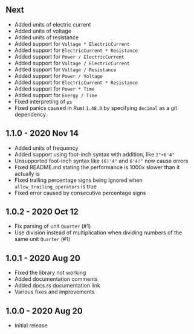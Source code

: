## Next
- Added units of electric current
- Added units of voltage
- Added units of resistance
- Added support for `Voltage * ElectricCurrent`
- Added support for `ElectricCurrent * Resistance`
- Added support for `Power / ElectricCurrent`
- Added support for `Voltage / ElectricCurrent`
- Added support for `Voltage / Resistance`
- Added support for `Power / Voltage`
- Added support for `ElectricCurrent * Resistance`
- Added support for `Power * Time`
- Added support for `Energy / Time`
- Fixed interpreting of `µs`
- Fixed panics caused in Rust `1.48.0` by specifying `decimal` as a git dependency.

## 1.1.0 - 2020 Nov 14
- Added units of frequency
- Added support using foot-inch syntax with addition, like `2"+6'4"`
- Unsupported foot-inch syntax like `(6)'4"` and `6'4!"` now cause errors
- Fixed README.md stating the performance is 1000x slower than it actually is
- Fixed trailing percentage signs being ignored when `allow_trailing_operators` is true
- Fixed error caused by consecutive percentage signs

## 1.0.2 - 2020 Oct 12
- Fix parsing of unit `Quarter` (#1)
- Use division instead of multiplication when dividing numbers of the same unit `Quarter` (#1)

## 1.0.1 - 2020 Aug 20
- Fixed the library not working
- Added documentation comments
- Added docs.rs documentation link
- Various fixes and improvements

## 1.0.0 - 2020 Aug 20
- Initial release
